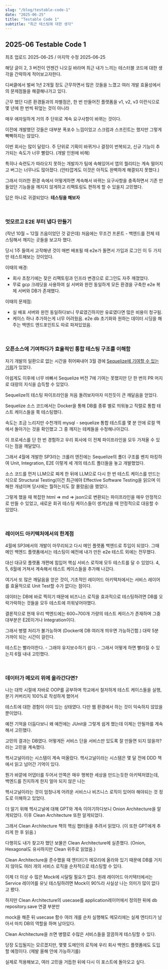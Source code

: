 ```yaml
---
slug: "/blog/testable-code-1"
date: "2025-06-25"
title: "Testable Code 1"
subtitle: "최근 테스팅에 대한 생각"
---
```


## **2025-06 Testable Code 1**

<p class="text-time">최초 업로드 2025-06-25 / 마지막 수정 2025-06-25</p>

해당 글이 2, 3 버전이 언젠간 나오길 바라며 최근 내가 느끼는 테스터블 코드에 대한 생각을 간략하게 적어보고자한다.

디써클에서 벌써 1년 2개월 정도 근무하면서 많은 것들을 느꼈고 여러 개발 효율성에서의 문제점들을 해결해나가고 있다.

근무 했던 다른 환경들과의 차별점은, 한 번 만들어진 플랫폼을 v1, v2, v3 이런식으로 몇 년에 한 번씩 뒤엎는 것이 아니라

매우 애자일하게 거의 주 단위로 계속 요구사항이 바뀌는 것이다.

이전에 개발했던 것들은 대부분 폭포수 느낌이었고 스크럼과 스프린트는 했지만 그렇게 빡빡하지는 않았다.

이번 회사는 많이 달랐다. 주 단위로 기획이 바뀌거나 결정이 번복되고, 신규 기능이 추가되는 속도가 너무 빨랐다. (개발 인원에 비해)

특히나 숙련도가 따라오지 못하는 개발자가 팀에 속해있어서 앱의 퀄리티는 계속 떨어지고 버그는 너무나도 많아졌다. (안타깝게도 이것은 아직도 완벽하게 해결되지 못했다.)

그래서 이러한 환경 속에서 어떻게하면 계속해서 바뀌는 요구사항을 충족하면서 기존 만들었던 기능들을 깨지지 않게하고 리팩토링도 편하게 할 수 있을지 고민했다.

답은 하나로 귀결되었다: **<span class="text-orange">테스팅을 해보자</span>**

<br/>

### **<span class="text-skyblue">멋모르고 E2E 부터 냅다 만들기</span>**

(작년 10월 ~ 12월 즈음이었던 것 같은데) 처음에는 무조건 프론트 - 백엔드를 전체 테스팅해서 깨지는 곳들을 보고자 했다.

당시 1주 들여서 고작해낸 것이 매번 배포될 때 e2e가 돌면서 가입과 로그인 이 두 가지만 테스트해보는 것이었다.

이때의 배경:

- 회사 초창기에는 잦은 리팩토링과 인프라 변경으로 로그인도 자주 깨졌었다.
- 무료 gcp 크레딧을 사용하여 실 서버와 완전 동일하게 모든 환경을 구축한 e2e 복제 서버와 DB가 존재했다.

이때의 문제점:

- 실 배포 서버와 완전 동일하다보니 무료였긴하지만 유료였다면 많은 비용이 청구됨.
- 케이스 하나 추가하는게 너무 어려웠음. e2e db 초기화와 원하는 데이터 시딩을 해주는 백엔드 엔드포인트도 따로 파져있었음.

<br/>

### **<span class="text-skyblue">오픈소스에 기여하다가 효율적인 통합 테스팅 구조를 이해함</span>**

자기 개발의 일환으로 없는 시간을 쥐어짜내어 3월 경에 [Sequelize에 기여할 수 있는 기회](https://github.com/sequelize/sequelize/pull/17751)가 있었다.

아쉽게도 이후에 너무 바빠서 Sequelize 버전 7에 기여는 못했지만 단 한 번의 PR 머지로 대량의 지식을 습득할 수 있었다.

Sequelize의 테스팅 파이프라인을 처음 돌려보자마자 미친듯이 큰 깨달음을 얻었다.

Sequelize 소스 코드에서는 Docker을 통해 DB를 종류 별로 띄워놓고 직렬로 통합 테스트 케이스들을 쭉 테스팅했다.

속도는 조금 느리지만 수천개의 mysql - sequelize 통합 테스트를 몇 분 안에 로컬 맥에서 돌아가는 것을 확인했고 그 중 깨지는 테케들을 수정해나아갔다.

이 프로세스를 단 한 번 경험하고 우리 회사에 이 전체 파이프라인을 모두 가져올 수 있다는 점을 깨달았다.

그래서 4월에 개발한 SP3라는 크롤러 엔진에는 Sequelize의 폴더 구조를 벤치 마킹하여 Unit, Integration, E2E 이렇게 세 개의 테스트 폴더들을 놓고 개발했었다.

소스 코드를 먼저 LLM으로 짜게 한 뒤에 LLM으로 다시 한 번 테스트 케이스를 만드는 식으로 Structural Testing(이건 최근에야 Effective Software Testing을 읽으며 이해한 개념이며 당시에는 뭘하는지도 잘 몰랐음)을 했었다.

그렇게 했을 때 복잡한 html => md => json으로 변환되는 파이프라인을 매우 안정적으로 만들 수 있었고, 새로운 회귀 테스팅 케이스들이 생겨났을 때 안정적으로 대응할 수 있었다.

<br/>

### **<span class="text-skyblue">레이어드 아키텍처에서의 한계점</span>**

4월에 SP3에서의 개발이 마무리되고 다시 메인 플랫폼 백엔드로 투입이 되었다. 그때 메인 백엔드 플랫폼에서는 테스팅이 예전에 내가 만든 e2e 테스트 외에는 전무했다.

대신 대규모 플랫폼 개편에 힘입어 핵심 서비스 로직에 모두 테스트를 달 수 있었다. 4, 5, 6월에 거쳐서 계속해서 테스트 케이스들을 추가해 나갔다.

여기서 또 많은 깨달음을 얻은 것이, 기초적인 레이어드 아키텍처에서는 서비스 레이어를 효율적으로 Unit Test할 수가 없다는 점이다.

데이터는 DB에 바로 찍히기 때문에 비즈니스 로직을 효과적으로 테스팅하려면 DB를 오락가락하는 것들을 모두 테스트에 끼워넣어야했다.

결론적으로 현재 우리 백엔드에는 600~700개 가량의 테스트 케이스가 존재하며 그중 대부분은 E2E이거나 Integration이다.

그래서 병렬 처리가 불가능하며 (Docker에 DB 여러개 띄우면 가능하긴함.) 대략 5분 가까이 되는 시간이 걸린다.

테스트는 빨라야한다. - 그래야 유지보수하기 쉽다. - 그래서 어떻게 하면 빨라질 수 있는지 6월 내내 고민했다.

<br/>

### **<span class="text-skyblue">데이터가 메모리 위에 올라간다면?</span>**

나는 대학 시절에 자바로 OOP를 공부하며 학교에서 철저하게 테스트 케이스들을 실행, 분기 커버리지 100%로 작성하게 했어서

테스트에 대한 경험이 이미 있는 상태였다. 다만 웹 환경에서 하는 것이 익숙하지 않았을 뿐이었다.

예전 기억을 더듬다보니 왜 예전에는 JUnit을 그렇게 쉽게 했는데 이제는 안될까를 계속해서 고민했다.

고민의 결과는 DB였다. 어떻게든 서비스 단을 서비스만 있도록 잘 만들면 되지 않을까? 라는 고민을 계속했다.

헥사고널이라는 시스템이 계속 떠올랐다. 헥사고널이라는 시스템은 몇 달 전에 DDD 책에서 읽고 넘어간 기억이 있다.

뭔가 바깥에 어댑터를 두어서 안쪽은 매우 행복한 세상을 만드는듯한 아키텍처였는데, 백엔드를 진지하게 한지 얼마 되지 않은 나는

헥사고널이라는 것이 엄청나게 어려운 서비스나 비즈니스 로직이 있어야 해야되는 것 정도로 이해하고 있었다.

더 알기 위해 헥사고널에 대해 GPT와 계속 이야기하다보니 Onion Architecture을 알게되었다. 이후 Clean Architecture 또한 알게되었다.

그래서 Clean Architecture 책의 핵심 챕터들을 추려서 읽었다. (이 또한 GPT에게 추리게 한 후 읽음.)

다행히도 내가 찾고자 했던 보물은 Clean Architecture에 실존했다. (Onion, Hexagonal도 유사하지만 Clean 위주로 읽었음.)

Clean Architecture을 준수했을 때 엔티티가 메모리에 올라와 있기 때문에 DB를 거치지 않아도 여러 개의 서비스 로직을 순차적으로 테스팅할 수 있다.

이제 더 이상 수 많은 Mock에 시달릴 필요가 없다. 원래 레이어드 아키텍터에서는 Service 레이어를 유닛 테스팅하려면 Mock이 90%라 사실상 나는 의미가 많이 없다고 봤다.

하지만 Clean Architecture의 usecase를 application레이어에서 정의한 뒤에 db repository.save 연결 부분만

mock을 해준 뒤 usecase 함수 여러 개를 순차 실행해도 메모리에는 실제 엔티티가 남아서 마치 DB의 역할을 하며 남아있다.

Clean Architecture을 쓰면 병렬로 수많은 서비스들을 깔끔하게 테스팅할 수 있다.

당장 도입될지는 모르겠지만, 몇몇 도메인의 로직에 우리 회사 백엔드 플랫폼에도 도입할 예정이다. (제발 올해 안에 가능하기를)

실제로 적용해보고, 여러 고민을 거듭한 뒤에 다시 이 포스트에 돌아오고 싶다.
